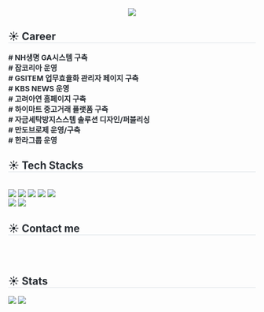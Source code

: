 <div align= "center">
    <img src="https://capsule-render.vercel.app/api?type=slice&color=b897ff&height=120&text=argo's%20profile&animation=&fontColor=2c2b2b&fontSize=70" />
    </div>
    <div style="text-align: left;"> 
    <h2 style="border-bottom: 1px solid #d8dee4; color: #282d33;"> ☀️ Career </h2>  
    <div style="font-weight: 700; font-size: 15px; text-align: left; color: #282d33;"> 
        # NH생명 GA시스템 구축 <br>
        # 잡코리아 운영<br>
        # GSITEM 업무효율화 관리자 페이지 구축<br>
        # KBS NEWS 운영<br>
        # 고려아연 홈페이지 구축<br>
        # 하이마트 중고거래 플랫폼 구축<br>
        # 자금세탁방지스스템 솔루션 디자인/퍼블리싱<br>
        # 만도브로제 운영/구축<br>
        # 한라그룹 운영
 </div> 
    </div>
    <div style="text-align: left;">
    <h2 style="border-bottom: 1px solid #d8dee4; color: #282d33;"> ☀️ Tech Stacks </h2> <br> 
    <div style="margin: ; text-align: left;" "text-align: left;"> <img src="https://img.shields.io/badge/CSS3-1572B6?style=flat&logo=CSS3&logoColor=white">
          <img src="https://img.shields.io/badge/Git-F05032?style=flat&logo=Git&logoColor=white">
          <img src="https://img.shields.io/badge/Github-181717?style=flat&logo=Github&logoColor=white">
          <img src="https://img.shields.io/badge/Javascript-F7DF1E?style=flat&logo=Javascript&logoColor=white">
          <img src="https://img.shields.io/badge/HTML5-E34F26?style=flat&logo=HTML5&logoColor=white">
          <br/><img src="https://img.shields.io/badge/Sass-CC6699?style=flat&logo=Sass&logoColor=white">
          <img src="https://img.shields.io/badge/jQuery-0769AD?style=flat&logo=jQuery&logoColor=white">
          </div>
    </div>
    <div style="text-align: left;">
    <h2 style="border-bottom: 1px solid #d8dee4; color: #282d33;"> ☀️ Contact me </h2> <br> 
    <div style="text-align: left;">  </div>  <br> 
    <div style="text-align: left;">  </div> 
    </div>
    <div style="text-align: left;"> 
    <h2 style="border-bottom: 1px solid #d8dee4; color: #282d33;"> ☀️ Stats </h2> <div style="text-align: left;"> <img src="https://github-readme-stats.vercel.app/api?username=argo&bg_color=180,00000000,&title_color=000000&text_color=000000"
         /> <img src="https://github-readme-stats.vercel.app/api/top-langs/?username=argo&layout=compact&bg_color=180,00000000,&title_color=000000&text_color=000000"
           /> </div> 
    </div>
    

<!--
**dkfk201093/dkfk201093** is a ✨ _special_ ✨ repository because its `README.md` (this file) appears on your GitHub profile.

Here are some ideas to get you started:

- 🔭 I’m currently working on ...
- 🌱 I’m currently learning ...
- 👯 I’m looking to collaborate on ...
- 🤔 I’m looking for help with ...
- 💬 Ask me about ...
- 📫 How to reach me: ...
- 😄 Pronouns: ...
- ⚡ Fun fact: ...

-->
